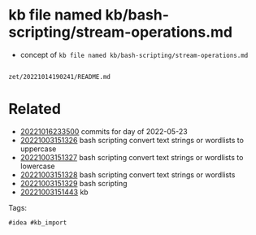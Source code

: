 # kb file named kb/bash-scripting/stream-operations.md

- concept of `kb file named kb/bash-scripting/stream-operations.md`

```
```

` zet/20221014190241/README.md `

# Related

- [20221016233500](/zet/20221016233500/README.md) commits for day of 2022-05-23
- [20221003151326](/zet/20221003151326/README.md) bash scripting convert text strings or wordlists to uppercase
- [20221003151327](/zet/20221003151327/README.md) bash scripting convert text strings or wordlists to lowercase
- [20221003151328](/zet/20221003151328/README.md) bash scripting convert text strings or wordlists
- [20221003151329](/zet/20221003151329/README.md) bash scripting
- [20221003151443](/zet/20221003151443/README.md) kb

Tags:

    #idea #kb_import
